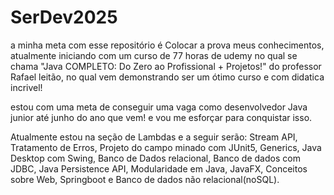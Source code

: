 # SerDev2025
a minha meta com esse repositório é Colocar a prova meus conhecimentos, atualmente iniciando com um curso de 77 horas de udemy no qual se chama "Java COMPLETO: Do Zero ao Profissional + Projetos!" do professor Rafael leitão, no qual vem demonstrando ser um ótimo curso e com didatica incrivel!

 estou com uma meta de conseguir uma vaga como desenvolvedor Java junior até junho do ano que vem! e vou me esforçar para conquistar isso.

Atualmente estou na seção de Lambdas e a seguir serão:
Stream API,
Tratamento de Erros,
Projeto do campo minado com JUnit5,
Generics,
Java Desktop com Swing,
Banco de Dados relacional,
Banco de dados com JDBC,
Java Persistence API,
Modularidade em Java,
JavaFX,
Conceitos sobre Web,
Springboot e
Banco de dados não relacional(noSQL).

